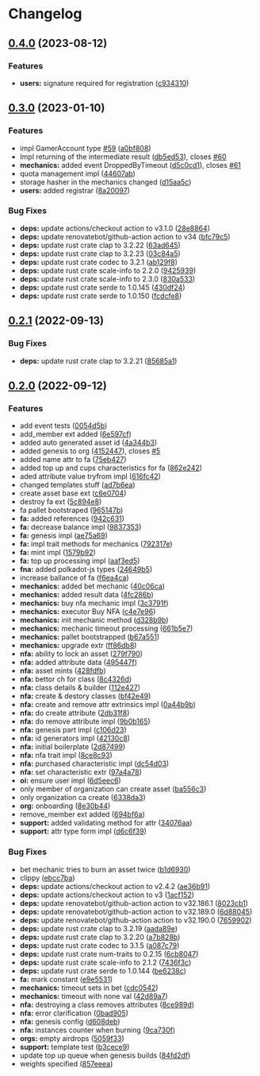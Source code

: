 # Changelog

## [0.4.0](https://github.com/finalbiome/finalbiome-node/compare/finalbiome-v0.3.0...finalbiome-v0.4.0) (2023-08-12)


### Features

* **users:** signature required for registration ([c934310](https://github.com/finalbiome/finalbiome-node/commit/c934310a0d536dd694cd4dce28030a086525fa97))

## [0.3.0](https://github.com/finalbiome/finalbiome-node/compare/finalbiome-v0.2.1...finalbiome-v0.3.0) (2023-01-10)


### Features

* impl GamerAccount type [#59](https://github.com/finalbiome/finalbiome-node/issues/59) ([a0bf808](https://github.com/finalbiome/finalbiome-node/commit/a0bf80844de592c86939738030980495a4504add))
* Impl returning of the intermediate result ([db5ed53](https://github.com/finalbiome/finalbiome-node/commit/db5ed5326e2277059728323fbfb23be43a195ea7)), closes [#60](https://github.com/finalbiome/finalbiome-node/issues/60)
* **mechanics:** added event DroppedByTimeout ([d5c0cd1](https://github.com/finalbiome/finalbiome-node/commit/d5c0cd1321e67c165ac07cb92ddbf38204b36653)), closes [#61](https://github.com/finalbiome/finalbiome-node/issues/61)
* quota management impl ([44607ab](https://github.com/finalbiome/finalbiome-node/commit/44607abf4c8f8c682b3822069a4c43c0ae3e82ba))
* storage hasher in the mechanics changed ([d15aa5c](https://github.com/finalbiome/finalbiome-node/commit/d15aa5ccc5ec233fc1704a70491c79f8bc78d086))
* **users:** added registrar ([8a20097](https://github.com/finalbiome/finalbiome-node/commit/8a2009710c0c8f16efc6c607545f79b531c9d3bb))


### Bug Fixes

* **deps:** update actions/checkout action to v3.1.0 ([28e8864](https://github.com/finalbiome/finalbiome-node/commit/28e8864a2ef739d0fd8270757149cecf958eabe9))
* **deps:** update renovatebot/github-action action to v34 ([bfc79c5](https://github.com/finalbiome/finalbiome-node/commit/bfc79c5261fbede70ab2b884a355e7934e329920))
* **deps:** update rust crate clap to 3.2.22 ([63ad645](https://github.com/finalbiome/finalbiome-node/commit/63ad645d1136ecdbc7ac98ec7524cf4655ce3968))
* **deps:** update rust crate clap to 3.2.23 ([03c84a5](https://github.com/finalbiome/finalbiome-node/commit/03c84a5af0167be8851c68d03a59449c60bac6f9))
* **deps:** update rust crate codec to 3.2.1 ([ab129f8](https://github.com/finalbiome/finalbiome-node/commit/ab129f848175f6358bf5a9b6af07081e1d195d78))
* **deps:** update rust crate scale-info to 2.2.0 ([9425939](https://github.com/finalbiome/finalbiome-node/commit/9425939119b8fcb7a468ed6dfbcb462887725605))
* **deps:** update rust crate scale-info to 2.3.0 ([830a533](https://github.com/finalbiome/finalbiome-node/commit/830a53370462fc9eedf82a5cc6103f377906dc31))
* **deps:** update rust crate serde to 1.0.145 ([430df24](https://github.com/finalbiome/finalbiome-node/commit/430df24277c5a80cc1b7001e9964e1f6e401425e))
* **deps:** update rust crate serde to 1.0.150 ([fcdcfe8](https://github.com/finalbiome/finalbiome-node/commit/fcdcfe8f3dbafdce3da37c2dcbf762c48797bb65))

## [0.2.1](https://github.com/finalbiome/finalbiome-node/compare/finalbiome-v0.2.0...finalbiome-v0.2.1) (2022-09-13)


### Bug Fixes

* **deps:** update rust crate clap to 3.2.21 ([85685a1](https://github.com/finalbiome/finalbiome-node/commit/85685a1fd1dc4b21a93e473e0f366344f8492ea7))

## [0.2.0](https://github.com/finalbiome/finalbiome-node/compare/finalbiome-v0.1.0...finalbiome-v0.2.0) (2022-09-12)


### Features

* add event tests ([0054d5b](https://github.com/finalbiome/finalbiome-node/commit/0054d5b3aef31bbac2b36ad2c45f64a2bec90b51))
* add_member ext added ([6e597cf](https://github.com/finalbiome/finalbiome-node/commit/6e597cf65f4be23e3595849035f12c2541069012))
* added auto generated asset id ([4a344b3](https://github.com/finalbiome/finalbiome-node/commit/4a344b389aeb949b054401db2d9d88a81400594b))
* added genesis to org ([4152447](https://github.com/finalbiome/finalbiome-node/commit/415244726f163814b74c61e28b5c4db9f70801ce)), closes [#5](https://github.com/finalbiome/finalbiome-node/issues/5)
* added name attr to fa ([75eb427](https://github.com/finalbiome/finalbiome-node/commit/75eb427f0e1d18c23f4937e9371b8f7473138c5e))
* added top up and cups characteristics for fa ([862e242](https://github.com/finalbiome/finalbiome-node/commit/862e242d4199f9666629f093603918a12880245f))
* aded attribute value tryfrom impl ([616fc42](https://github.com/finalbiome/finalbiome-node/commit/616fc422ae743c91b6e6d78c1ac0292524b58261))
* changed templates stuff ([ad7b6ea](https://github.com/finalbiome/finalbiome-node/commit/ad7b6ea536d170a0f5de56175f2df944b1cad93e))
* create asset base ext ([c6e0704](https://github.com/finalbiome/finalbiome-node/commit/c6e0704cd5c99cedab03646cf57fb12b11d09853))
* destroy fa ext ([5c894e8](https://github.com/finalbiome/finalbiome-node/commit/5c894e8099a8704f814c55e480ebb168e6685926))
* fa pallet bootstraped ([965147b](https://github.com/finalbiome/finalbiome-node/commit/965147b0c46deedf1248d3d3d0f71370217dee3c))
* **fa:** added references ([942c631](https://github.com/finalbiome/finalbiome-node/commit/942c63197504818d2b2db1a8809980ded09f7bac))
* **fa:** decrease balance impl ([9837353](https://github.com/finalbiome/finalbiome-node/commit/98373532684fd62164b2a6b4826621237556a7cd))
* **fa:** genesis impl ([ae75a69](https://github.com/finalbiome/finalbiome-node/commit/ae75a699642e6edc98cb8fe29f2339ccdbbd4046))
* **fa:** impl trait methods for mechanics ([792317e](https://github.com/finalbiome/finalbiome-node/commit/792317e6c2cab7895a140d8f1690624dfdf232ca))
* **fa:** mint impl ([1579b92](https://github.com/finalbiome/finalbiome-node/commit/1579b925b0f8656abebf8bcc87fcd8e7743f9d3e))
* **fa:** top up processing impl ([aaf3ed5](https://github.com/finalbiome/finalbiome-node/commit/aaf3ed51f66dffe4cc6d02bfbf3f2c4c3188262f))
* **fna:** added polkadot-js types ([24649b5](https://github.com/finalbiome/finalbiome-node/commit/24649b5a36ef32583d6fad9a73811beba98d1f58))
* increase ballance of fa ([f6ea4ca](https://github.com/finalbiome/finalbiome-node/commit/f6ea4ca3a028adf684da74d631f5c672a135e8e1))
* **mechanics:** added bet mechanic ([40c06ca](https://github.com/finalbiome/finalbiome-node/commit/40c06cae70d5ccfc55fdfd39bbf4f4984c469525))
* **mechanics:** added result data ([4fc286b](https://github.com/finalbiome/finalbiome-node/commit/4fc286bc600abe173069b7459c99b20d39e64e1b))
* **mechanics:** buy nfa mechanic impl ([3c3791f](https://github.com/finalbiome/finalbiome-node/commit/3c3791ff5d76f11701864185daaa78eba1c432d8))
* **mechanics:** executor Buy NFA ([c4e7e96](https://github.com/finalbiome/finalbiome-node/commit/c4e7e9686ba7bcface296c5c09e212a3b65bb3e7))
* **mechanics:** init mechanic method ([d328b9b](https://github.com/finalbiome/finalbiome-node/commit/d328b9beb861a26481221ca3bb7261f0757481e0))
* **mechanics:** mechanic timeout processing ([661b5e7](https://github.com/finalbiome/finalbiome-node/commit/661b5e7f250b3799ed8f04c8e06bbf8190ca2693))
* **mechanics:** pallet bootstrapped ([b67a551](https://github.com/finalbiome/finalbiome-node/commit/b67a5513a20d42bf7970d302f62998e23672b568))
* **mechanics:** upgrade extr ([ff86db8](https://github.com/finalbiome/finalbiome-node/commit/ff86db8279e7e480f65e1a3067ff215f11354dd1))
* **nfa:** ability to lock an asset ([279f790](https://github.com/finalbiome/finalbiome-node/commit/279f790c26695fd565ec7e60c6758763df6a2f52))
* **nfa:** added attribute data ([495447f](https://github.com/finalbiome/finalbiome-node/commit/495447fcaf8f53e84d1f2f8619f8c81a54ce8faf))
* **nfa:** asset mints ([428fdfb](https://github.com/finalbiome/finalbiome-node/commit/428fdfb953588591100a315fc7284363b3315925))
* **nfa:** bettor ch for class ([8c4326d](https://github.com/finalbiome/finalbiome-node/commit/8c4326d472866c080f68758db0ea6f5f05b06b81))
* **nfa:** class details & builder ([112e427](https://github.com/finalbiome/finalbiome-node/commit/112e42700c3039e21f5ed350dff1dc1d6cc9e9c6))
* **nfa:** create & destory classes ([bf42e49](https://github.com/finalbiome/finalbiome-node/commit/bf42e497fbb5fcf52bff7f0a174988da2d1a18dd))
* **nfa:** create and remove attr extrinsics impl ([0a44b9b](https://github.com/finalbiome/finalbiome-node/commit/0a44b9ba655c75788e5f0c50acc2620a51ecc283))
* **nfa:** do create attribute ([2db31f8](https://github.com/finalbiome/finalbiome-node/commit/2db31f85d985e5cde858b796856b83a8fd87a53d))
* **nfa:** do remove attribute impl ([9b0b165](https://github.com/finalbiome/finalbiome-node/commit/9b0b165b7e658f05b6d4063cf4f326841ecb54c5))
* **nfa:** genesis part impl ([c106d23](https://github.com/finalbiome/finalbiome-node/commit/c106d235d421d3f0818534babf8c4c62cb21be4f))
* **nfa:** id generators impl ([42130c8](https://github.com/finalbiome/finalbiome-node/commit/42130c8b657e50c30228fee7c655c3f810028e5c))
* **nfa:** initial boilerplate ([2d87499](https://github.com/finalbiome/finalbiome-node/commit/2d87499c365083792e7bb36205460828f8ec0544))
* **nfa:** nfa trait impl ([8ce8c93](https://github.com/finalbiome/finalbiome-node/commit/8ce8c9373ee18101d4069822ab0c665538e8d31a))
* **nfa:** purchased characteristic impl ([dc54d03](https://github.com/finalbiome/finalbiome-node/commit/dc54d03bf539a0ab2311034c5be73f776db78b12))
* **nfa:** set characteristic extr ([97a4a78](https://github.com/finalbiome/finalbiome-node/commit/97a4a7862cd72ec0b9c0eddb0553f3c90d66d4d3))
* **oi:** ensure user impl ([6d5eec6](https://github.com/finalbiome/finalbiome-node/commit/6d5eec6c0d595839a0838ea0e7c174d513fb6fae))
* only member of organization can create asset ([ba556c3](https://github.com/finalbiome/finalbiome-node/commit/ba556c31155ea3577cb8840d56eb3851ccb34bb7))
* only organization ca create ([6338da3](https://github.com/finalbiome/finalbiome-node/commit/6338da327c399e35237ed1743f0a4cbf2ffaa5e4))
* **org:** onboarding ([8e30b44](https://github.com/finalbiome/finalbiome-node/commit/8e30b4479e6b63a7a3a94419411b1251b587623b))
* remove_member ext added ([694bf6a](https://github.com/finalbiome/finalbiome-node/commit/694bf6aba6acc3613c582f91134ffce609844250))
* **support:** added validating method for attr ([34076aa](https://github.com/finalbiome/finalbiome-node/commit/34076aa578de838d50b666515d947389523bb038))
* **support:** attr type form impl ([d6c6f39](https://github.com/finalbiome/finalbiome-node/commit/d6c6f39c31ef60a987294c0ae7cc0526168734d3))


### Bug Fixes

* bet mechanic tries to burn an asset twice ([b1d6930](https://github.com/finalbiome/finalbiome-node/commit/b1d69300ee33483d918038869da6d0353040edfc))
* clippy ([ebcc7ba](https://github.com/finalbiome/finalbiome-node/commit/ebcc7babd18dc26d7d2284bb41a891efbb682655))
* **deps:** update actions/checkout action to v2.4.2 ([ae36b91](https://github.com/finalbiome/finalbiome-node/commit/ae36b9115c4eea6bc8701622e10e34c14d5ba1d8))
* **deps:** update actions/checkout action to v3 ([1acf152](https://github.com/finalbiome/finalbiome-node/commit/1acf152f6867a2c563f0590e96a1a2fc1d1a405d))
* **deps:** update renovatebot/github-action action to v32.186.1 ([8023cb1](https://github.com/finalbiome/finalbiome-node/commit/8023cb17c73029857c3f0cc0fcc85e5c891e60c9))
* **deps:** update renovatebot/github-action action to v32.189.0 ([6d88045](https://github.com/finalbiome/finalbiome-node/commit/6d880455e04130aea58a823a71700f5ee069a2e0))
* **deps:** update renovatebot/github-action action to v32.190.0 ([7659902](https://github.com/finalbiome/finalbiome-node/commit/7659902ad905726a50878293b9634a89426bdf86))
* **deps:** update rust crate clap to 3.2.19 ([aada89e](https://github.com/finalbiome/finalbiome-node/commit/aada89e045cd480497f2d618306f4f5f1a53ed0f))
* **deps:** update rust crate clap to 3.2.20 ([a7b828b](https://github.com/finalbiome/finalbiome-node/commit/a7b828b708537448e95b3936a14ac15baf639740))
* **deps:** update rust crate codec to 3.1.5 ([a087c79](https://github.com/finalbiome/finalbiome-node/commit/a087c7987e8a85a27c87721fe9d231d990bf828b))
* **deps:** update rust crate num-traits to 0.2.15 ([6cb8047](https://github.com/finalbiome/finalbiome-node/commit/6cb8047808defc41dafb992f48a1b4b766fce38e))
* **deps:** update rust crate scale-info to 2.1.2 ([7436f3c](https://github.com/finalbiome/finalbiome-node/commit/7436f3cb148d0abdc2af353accc43a13a6d7aeab))
* **deps:** update rust crate serde to 1.0.144 ([be6238c](https://github.com/finalbiome/finalbiome-node/commit/be6238cceb658b9e88890155a6acac50841b0f2f))
* **fa:** mark constant ([e9e5531](https://github.com/finalbiome/finalbiome-node/commit/e9e5531c6bd6cc06e88af5ac1859e27ae13a7d1d))
* **mechanics:** timeout sets in bet ([cdc0542](https://github.com/finalbiome/finalbiome-node/commit/cdc05422c2413a2f4772a0b37042f5aaac9df7a3))
* **mechanics:** timeout with none val ([42d89a7](https://github.com/finalbiome/finalbiome-node/commit/42d89a77cffaaa8661e8ed1220f1e39caaf44c4d))
* **nfa:** destroying a class removes attributes ([8ce989d](https://github.com/finalbiome/finalbiome-node/commit/8ce989dc55f92227f6a9c85066ac0ff9ad70d7e9))
* **nfa:** error clarification ([0bad905](https://github.com/finalbiome/finalbiome-node/commit/0bad9059399a2ac68cdd53d8907bcadfc194c22f))
* **nfa:** genesis config ([d608deb](https://github.com/finalbiome/finalbiome-node/commit/d608deb7d8d6b925035ff16b3f43d6f1a535e4b0))
* **nfa:** instances counter when burning ([9ca730f](https://github.com/finalbiome/finalbiome-node/commit/9ca730f0aa86285d0bfe641b717a0aecb2c59a8f))
* **orgs:** empty airdrops ([5059f33](https://github.com/finalbiome/finalbiome-node/commit/5059f33be3ac82d9842c81f5936505b1f9d7b675))
* **support:** template test ([b3cece9](https://github.com/finalbiome/finalbiome-node/commit/b3cece9ba25d7687730daf7c0493587e28f6cf29))
* update top up queue when genesis builds ([84fd2df](https://github.com/finalbiome/finalbiome-node/commit/84fd2df3d2612f858f9ea5389c5a64f5e59a2498))
* weights specified ([857eeea](https://github.com/finalbiome/finalbiome-node/commit/857eeea7d9f38ca989ccd4a7a4908389e7d2450d))
